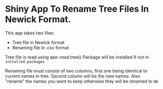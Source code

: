 # Shiny App To Rename Tree Files In Newick Format.

This app takes two files:
* Tree file in Newick format
* Renaming file in .csv format

Tree file is read using ape::read.tree()
Package will be installed if not in `installed.packages`

Renaming file must consist of two columns, first one being identical to current names in tree.
Second column will be the new names. Also "rename" the names you want to keep otherwise they will be renamed to `NA`
